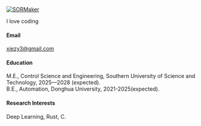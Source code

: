 

[![SORMaker](https://img.shields.io/badge/SORMaker-github-blue?logo=github)](https://github.com/SORMaker)

I love coding

#### Email
xiezy3@gmail.com

#### Education
M.E., Control Science and Engineering, Southern University of Science and Technology, 2025—2028 (expected).\
B.E., Automation, Donghua University, 2021-2025(expected).

#### Research Interests
Deep Learning, Rust, C.

